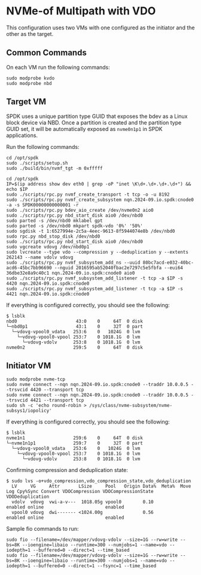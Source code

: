 # NVMe-of Multipath with VDO

This configuration uses two VMs with one configured as the initiator and the other as the target.

## Common Commands

On each VM run the following commands:

```text
sudo modprobe kvdo
sudo modprobe nbd
```

## Target VM

SPDK uses a unique partition type GUID that exposes the bdev as a Linux block device via NBD.  Once a partition is created and the partition type GUID set, it will be automatically exposed as `nvme0n1p1` in SPDK applications.

Run the following commands:

```text
cd /opt/spdk
sudo ./scripts/setup.sh
sudo ./build/bin/nvmf_tgt -m 0xfffff
```

```text
cd /opt/spdk
IP=$(ip address show dev eth0 | grep -oP "inet \K\d+.\d+.\d+.\d+") && echo $IP
sudo ./scripts/rpc.py nvmf_create_transport -t tcp -o -u 8192
sudo ./scripts/rpc.py nvmf_create_subsystem nqn.2024-09.io.spdk:cnode0 -a -s SPDK00000000000001 -r
sudo ./scripts/rpc.py bdev_aio_create /dev/nvme0n2 aio0
sudo ./scripts/rpc.py nbd_start_disk aio0 /dev/nbd0
sudo parted -s /dev/nbd0 mklabel gpt
sudo parted -s /dev/nbd0 mkpart spdk-vdo '0%' '50%'
sudo sgdisk -t 1:6527994e-2c5a-4eec-9613-8f5944074e8b /dev/nbd0
sudo rpc.py nbd_stop_disk /dev/nbd0
sudo ./scripts/rpc.py nbd_start_disk aio0 /dev/nbd0
sudo vgcreate vdovg /dev/nbd0p1
sudo lvcreate --type vdo --compression y --deduplication y --extents 262143 --name vdolv vdovg
sudo ./scripts/rpc.py nvmf_subsystem_add_ns --uuid 80bc7acd-e032-40bc-acd6-45bc7bb96690 --nguid 2016595ab52040fbac2e7297c5e5fbfa --eui64 36dbe32e8a9c40c1 nqn.2024-09.io.spdk:cnode0 aio0
sudo ./scripts/rpc.py nvmf_subsystem_add_listener -t tcp -a $IP -s 4420 nqn.2024-09.io.spdk:cnode0
sudo ./scripts/rpc.py nvmf_subsystem_add_listener -t tcp -a $IP -s 4421 nqn.2024-09.io.spdk:cnode0
```

If everything is configured correctly, you should see the following:

```text
$ lsblk
nbd0                      43:0    0     64T  0 disk
└─nbd0p1                  43:1    0     32T  0 part
  └─vdovg-vpool0_vdata   253:6    0   1024G  0 lvm
    └─vdovg-vpool0-vpool 253:7    0 1018.1G  0 lvm
      └─vdovg-vdolv      253:8    0 1018.1G  0 lvm
nvme0n2                  259:5    0     64T  0 disk
```

## Initiator VM

```
sudo modprobe nvme-tcp
sudo nvme connect --nqn nqn.2024-09.io.spdk:cnode0 --traddr 10.0.0.5 --trsvcid 4420 --transport tcp
sudo nvme connect --nqn nqn.2024-09.io.spdk:cnode0 --traddr 10.0.0.5 --trsvcid 4421 --transport tcp
sudo sh -c 'echo round-robin > /sys/class/nvme-subsystem/nvme-subsys1/iopolicy'
```

If everything is configured correctly, you should see the following:

```text
$ lsblk
nvme1n1                  259:6    0     64T  0 disk
└─nvme1n1p1              259:7    0     32T  0 part
  └─vdovg-vpool0_vdata   253:6    0   1024G  0 lvm
    └─vdovg-vpool0-vpool 253:7    0 1018.1G  0 lvm
      └─vdovg-vdolv      253:8    0 1018.1G  0 lvm
```

Confirming compression and deduplication state:

```text
$ sudo lvs -o+vdo_compression,vdo_compression_state,vdo_deduplication
  LV     VG     Attr       LSize     Pool   Origin Data%  Meta%  Move Log Cpy%Sync Convert VDOCompression VDOCompressionState VDODeduplication
  vdolv  vdovg  vwi-a-v---  1018.05g vpool0        0.10                                           enabled online                       enabled
  vpool0 vdovg  dwi------- <1024.00g               0.56                                           enabled online                       enabled
```

Sample fio commands to run:

```text
sudo fio --filename=/dev/mapper/vdovg-vdolv --size=1G --rw=write --bs=8K --ioengine=libaio --runtime=300 --numjobs=1 --name=vdo --iodepth=1 --buffered=0 --direct=1 --time_based
sudo fio --filename=/dev/mapper/vdovg-vdolv --size=1G --rw=write --bs=8K --ioengine=libaio --runtime=300 --numjobs=1 --name=vdo --iodepth=1 --buffered=0 --direct=1 --fsync=1 --time_based
```
